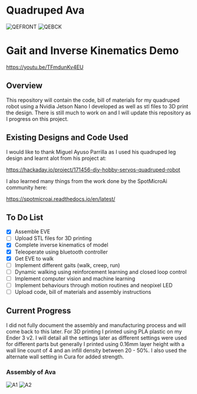 # Quadruped Ava
![QEFRONT](https://user-images.githubusercontent.com/53890241/120611873-f4236c00-c497-11eb-89dc-f8c86aae2deb.png)
![QEBCK](https://user-images.githubusercontent.com/53890241/120611885-f71e5c80-c497-11eb-8ec9-91af1f57dc68.png)

# Gait and Inverse Kinematics Demo
https://youtu.be/TFmdunKv4EU

## Overview
This repository will contain the code, bill of materials for my quadruped robot using a Nvidia Jetson Nano I developed as well as stl files to 3D print the design. There is still much to work on and I will update this repository as I progress on this project.

## Existing Designs and Code Used
I would like to thank Miguel Ayuso Parrilla as I used his quadruped leg design and learnt alot from his project at:

https://hackaday.io/project/171456-diy-hobby-servos-quadruped-robot

I also learned many things from the work done by the SpotMicroAi community here:

https://spotmicroai.readthedocs.io/en/latest/

## To Do List
- [x] Assemble EVE 
- [ ] Upload STL files for 3D printing
- [x] Complete inverse kinematics of model
- [x] Teleoperate using bluetooth controller
- [x] Get EVE to walk
- [ ] Implement different gaits (walk, creep, run)
- [ ] Dynamic walking using reinforcement learning and closed loop control
- [ ] Implement computer vision and machine learning
- [ ] Implement behaviours through motion routines and neopixel LED
- [ ] Upload code, bill of materials and assembly instructions

## Current Progress
I did not fully document the assembly and manufacturing process and will come back to this later. For 3D printing I printed using PLA plastic on my Ender 3 v2. I will detail all the settings later as different settings were used for different parts but generally I printed using 0.16mm layer height with a wall line count of 4 and an infill density between 20 - 50%. I also used the alternate wall setting in Cura for added strength.

### Assembly of Ava
![A1](https://user-images.githubusercontent.com/53890241/120613535-ac9ddf80-c499-11eb-9ddf-0ac0ceb77be2.png)
![A2](https://user-images.githubusercontent.com/53890241/120614284-68f7a580-c49a-11eb-85c5-6f84f531884d.png)


